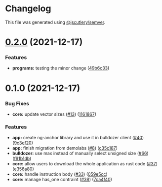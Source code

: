 # Changelog

This file was generated using [@jscutlery/semver](https://github.com/jscutlery/semver).

# [0.2.0](https://github.com/andresmgsl/platform/compare/bulldozer-programs-0.1.0...bulldozer-programs-0.2.0) (2021-12-17)


### Features

* **programs:** testing the minor change ([49b6c33](https://github.com/andresmgsl/platform/commit/49b6c33727483254493701599dbacf6f0e426c68))



# 0.1.0 (2021-12-17)


### Bug Fixes

* **core:** update vector sizes ([#13](https://github.com/andresmgsl/platform/issues/13)) ([1161867](https://github.com/andresmgsl/platform/commit/1161867a31cb2a389699b7d6ad9a6a7d8e09a37b))


### Features

* **app:** create ng-anchor library and use it in bulldozer client ([#40](https://github.com/andresmgsl/platform/issues/40)) ([9c3ef20](https://github.com/andresmgsl/platform/commit/9c3ef203ad091093808049a7a3ca12385c5cac4c))
* **app:** finish migration from demolabs ([#8](https://github.com/andresmgsl/platform/issues/8)) ([c35c187](https://github.com/andresmgsl/platform/commit/c35c1879c2570fb946118458436e24fb304af415))
* **bulldozer:** use max instead of manually select unsigned size ([#66](https://github.com/andresmgsl/platform/issues/66)) ([f91b1db](https://github.com/andresmgsl/platform/commit/f91b1db1ff99d0559d4043f556371ff455cb3a14))
* **core:** allow users to download the whole application as rust code ([#37](https://github.com/andresmgsl/platform/issues/37)) ([e356a80](https://github.com/andresmgsl/platform/commit/e356a8045351650362d8913b4cc491341d77f522))
* **core:** handle instruction body ([#33](https://github.com/andresmgsl/platform/issues/33)) ([059e5cc](https://github.com/andresmgsl/platform/commit/059e5cce7262132f33b502db9dbc19846a9c6e5c))
* **core:** manage has_one contraint ([#38](https://github.com/andresmgsl/platform/issues/38)) ([7ca4f40](https://github.com/andresmgsl/platform/commit/7ca4f4022d235d6c8fd944f638b9abc084bddd45))

